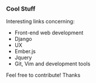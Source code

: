 ### Cool Stuff

Interesting links concerning:
* Front-end web development
* Django
* UX
* Ember.js
* Jquery 
* Git, Vim and development tools


Feel free to contribute! Thanks
